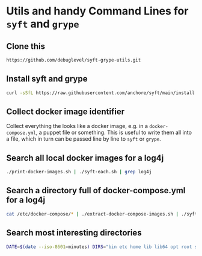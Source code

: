 # Utils and handy Command Lines for `syft` and `grype`

## Clone this

```bash
https://github.com/debuglevel/syft-grype-utils.git
```

## Install syft and grype

```bash
curl -sSfL https://raw.githubusercontent.com/anchore/syft/main/install.sh | sh -s -- -b /usr/local/bin && curl -sSfL https://raw.githubusercontent.com/anchore/grype/main/install.sh | sh -s -- -b /usr/local/bin
```

## Collect docker image identifier

Collect everything the looks like a docker image, e.g. in a `docker-compose.yml`, a puppet file or something. This is useful to write them all into a file, which in turn can be passed line by line to `syft` or `grype`.

## Search all local docker images for a log4j

```bash
./print-docker-images.sh | ./syft-each.sh | grep log4j
```

## Search a directory full of docker-compose.yml for a log4j

```bash
cat /etc/docker-compose/* | ./extract-docker-compose-images.sh | ./syft-each.sh  | grep log4j
```

## Search most interesting directories

```bash
DATE=$(date --iso-8601=minutes) DIRS="bin etc home lib lib64 opt root sbin snap srv usr var"; for dir in $DIRS; do echo syft dir:/$dir --file syft-$dir-$DATE.txt; done
```